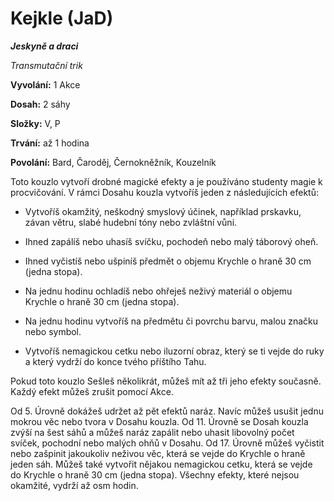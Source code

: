 # Kejkle (JaD)

***Jeskyně a draci***

*Transmutační trik*

**Vyvolání:** 1 Akce

**Dosah:** 2 sáhy

**Složky:** V, P

**Trvání:** až 1 hodina

**Povolání:** Bard, Čaroděj, Černokněžník, Kouzelník

Toto kouzlo vytvoří drobné magické efekty a je používáno studenty magie k procvičování. V rámci Dosahu kouzla vytvoříš jeden z následujících efektů:

* Vytvoříš okamžitý, neškodný smyslový účinek, například prskavku, závan větru, slabé hudební tóny nebo zvláštní vůni.

* Ihned zapálíš nebo uhasíš svíčku, pochodeň nebo malý táborový oheň.

* Ihned vyčistíš nebo ušpiníš předmět o objemu Krychle o hraně 30 cm (jedna stopa).

* Na jednu hodinu ochladíš nebo ohřeješ neživý materiál o objemu Krychle o hraně 30 cm (jedna stopa).

* Na jednu hodinu vytvoříš na předmětu či povrchu barvu, malou značku nebo symbol.

* Vytvoříš nemagickou cetku nebo iluzorní obraz, který se ti vejde do ruky a který vydrží do konce tvého příštího Tahu.

Pokud toto kouzlo Sešleš několikrát, můžeš mít až tři jeho efekty současně. Každý efekt můžeš zrušit pomocí Akce.

Od 5. Úrovně dokážeš udržet až pět efektů naráz. Navíc můžeš usušit jednu mokrou věc nebo tvora v Dosahu kouzla. Od 11. Úrovně se Dosah kouzla zvýší na šest sáhů a můžeš naráz zapálit nebo uhasit libovolný počet svíček, pochodní nebo malých ohňů v Dosahu. Od 17. Úrovně můžeš vyčistit nebo zašpinit jakoukoliv neživou věc, která se vejde do Krychle o hraně jeden sáh. Můžeš také vytvořit nějakou nemagickou cetku, která se vejde do Krychle o hraně 30 cm (jedna stopa). Všechny efekty, které nejsou okamžité, vydrží až osm hodin.